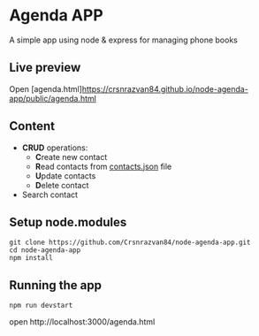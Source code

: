 # Agenda APP

A simple app using node & express for managing phone books

## Live preview

Open [agenda.html]https://crsnrazvan84.github.io/node-agenda-app/public/agenda.html

## Content
- **CRUD** operations:
    - **C**reate new contact
    - **R**ead contacts from [contacts.json](public/data/contacts.json)
    file
    - **U**pdate contacts
    - **D**elete contact
- Search contact

## Setup node.modules

```
git clone https://github.com/Crsnrazvan84/node-agenda-app.git
cd node-agenda-app
npm install
```

## Running the app

```
npm run devstart
```

open http://localhost:3000/agenda.html